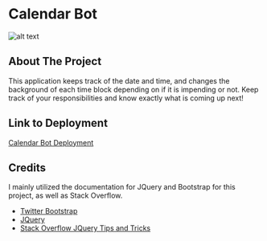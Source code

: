 # Calendar Bot
![alt text](https://github.com/DrDano/Calender-Bot/blob/5603ad0b0fd24cae33dd69b685b8198ca481ccf9/Assets/Work-Day-Scheduler.gif)

## About The Project

This application keeps track of the date and time, and changes the background of each time block depending on if it is impending or not. Keep track of your responsibilities and know exactly what is coming up next!

## Link to Deployment
[Calendar Bot Deployment](https://drdano.github.io/Calender-Bot/)

## Credits
I mainly utilized the documentation for JQuery and Bootstrap for this project, as well as Stack Overflow.

* [Twitter Bootstrap](https://getbootstrap.com/docs/5.1/getting-started/introduction/)
* [JQuery](https://jquery.com/)
* [Stack Overflow JQuery Tips and Tricks](https://stackoverflow.com/questions/182630/jquery-tips-and-tricks)
